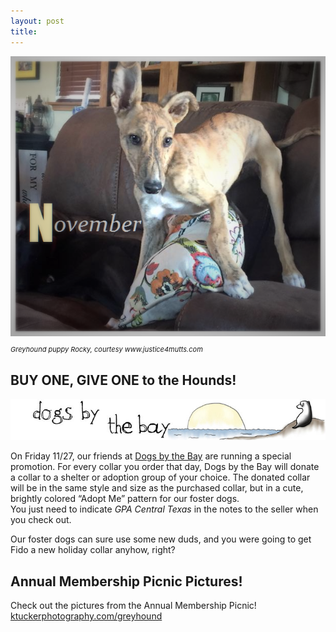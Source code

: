 ```yaml
---
layout: post
title:
---
```


<div class="text-center">
  <img alt="November" src="/img/november.png">

  <p style="font-size:11px">
  <i>Greyhound puppy Rocky, courtesy www.justice4mutts.com</i>
  </p>
</div>

## BUY ONE, GIVE ONE to the Hounds!

[![Dogs by the Bay](/img/dogsbythebay.jpg)](https://www.etsy.com/shop/dogsbythebay)

On Friday 11/27, our friends at [Dogs by the Bay](https://www.etsy.com/shop/dogsbythebay) are
running a special promotion.
For every collar you order that day, Dogs by the Bay will donate a collar to a shelter or adoption group of your choice.
The donated collar will be in the same style and size as the purchased collar,
but in a cute, brightly colored “Adopt Me” pattern for our foster dogs.
<br>You just need to indicate _GPA Central Texas_ in the notes to the seller when you check out.

Our foster dogs can sure use some new duds, and you were going to get Fido a new holiday collar
anyhow, right?

## Annual Membership Picnic Pictures!

Check out the pictures from the Annual Membership Picnic!
[ktuckerphotography.com/greyhound](http://www.ktuckerphotography.com/greyhound)
